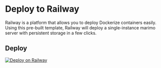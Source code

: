 # Deploy to Railway

Railway is a platform that allows you to deploy Dockerize containers easily. Using this pre-built template, Railway will deploy a single-instance marimo server with persistent storage in a few clicks.

## Deploy

[![Deploy on Railway](https://railway.app/button.svg)](https://railway.app/template/iX6puU?referralCode=WdmHYp)
